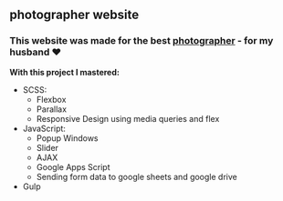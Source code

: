 ## photographer website   
### This website was made for the best [photographer](https://elchonock.github.io/parfeniuk_photo_dist/) - for my husband ❤️


**With this project I mastered:**
* SCSS:
   * Flexbox
   * Parallax
   * Responsive Design using media queries and flex
* JavaScript:
   * Popup Windows
   * Slider
   * AJAX
   * Google Apps Script 
   * Sending form data to google sheets and google drive
* Gulp
    
 
